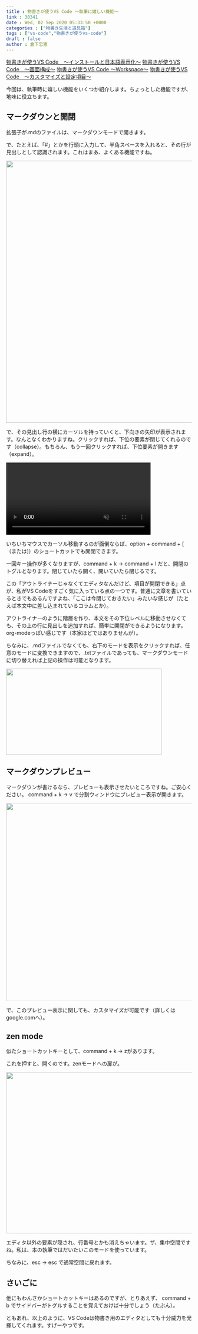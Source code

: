 ```yaml
---
title : 物書きが使うVS Code 〜執筆に嬉しい機能〜
link : 30341
date : Wed, 02 Sep 2020 05:33:50 +0000
categories : ["物書き生活と道具箱"]
tags : ["vs-code","物書きが使うvs-code"]
draft : false
author : 倉下忠憲
---
```


<a href="https://rashita.net/blog/?p=30307">物書きが使うVS Code　〜インストールと日本語表示化〜</a>
<a href="https://rashita.net/blog/?p=30312">物書きが使うVS Code　〜画面構成〜</a>
<a href="https://rashita.net/blog/?p=30321">物書きが使うVS Code 〜Workspace〜</a>
<a href="https://rashita.net/blog/?p=30332">物書きが使うVS Code　〜カスタマイズと設定項目〜</a>

今回は、執筆時に嬉しい機能をいくつか紹介します。ちょっとした機能ですが、地味に役立ちます。

<h2>マークダウンと開閉</h2>

拡張子が.mdのファイルは、マークダウンモードで開きます。

で、たとえば、「#」とかを行頭に入力して、半角スペースを入れると、その行が見出しとして認識されます。これはまあ、よくある機能ですね。

<a href="https://rashita.net/blog/?attachment_id=30345" rel="attachment wp-att-30345"><img src="https://rashita.net/blog/wp-content/uploads/2020/09/screenshot-5.png" alt="" width="694" height="712" class="alignnone size-full wp-image-30345" /></a>

で、その見出し行の横にカーソルを持っていくと、下向きの矢印が表示されます。なんとなくわかりますね。クリックすれば、下位の要素が閉じてくれるのです（collapse）。もちろん、もう一回クリックすれば、下位要素が開きます（expand）。

<a href="https://gyazo.com/657bc0534c01ab9b528aa284399ee3ac"><video alt="Video from Gyazo" width="392" autoplay muted loop playsinline controls><source src="https://i.gyazo.com/657bc0534c01ab9b528aa284399ee3ac.mp4" type="video/mp4" /></video></a>

いちいちマウスでカーソル移動するのが面倒ならば、option + command + [ （または]）のショートカットでも開閉できます。

一回キー操作が多くなりますが、command + k → command + l だと、開閉のトグルとなります。閉じていたら開く、開いていたら閉じるです。

この「アウトライナーじゃなくてエディタなんだけど、項目が開閉できる」点が、私がVS Codeをすごく気に入っている点の一つです。普通に文章を書いているときでもあるんですよね、「ここは今閉じておきたい」みたいな感じが（たとえば本文中に差し込まれているコラムとか）。

アウトライナーのように階層を作り、本文をその下位レベルに移動させなくても、その上の行に見出しを追加すれば、簡単に開閉ができるようになります。org-modeっぽい感じです（本家ほどではありませんが）。

ちなみに、.mdファイルでなくても、右下のモードを表示をクリックすれば、任意のモードに変換できますので、.txtファイルであっても、マークダウンモードに切り替えれば上記の操作は可能となります。

<a href="https://rashita.net/blog/?attachment_id=30346" rel="attachment wp-att-30346"><img src="https://rashita.net/blog/wp-content/uploads/2020/09/screenshot-6.png" alt="" width="422" height="234" class="alignnone size-full wp-image-30346" /></a>

<h2>マークダウンプレビュー</h2>

マークダウンが書けるなら、プレビューも表示させたいところですね。ご安心ください。 command + k → v で分割ウィンドウにプレビュー表示が開きます。

<a href="https://rashita.net/blog/?attachment_id=30347" rel="attachment wp-att-30347"><img src="https://rashita.net/blog/wp-content/uploads/2020/09/screenshot-7-700x538.png" alt="" width="700" height="538" class="alignnone size-large wp-image-30347" /></a>

で、このプレビュー表示に関しても、カスタマイズが可能です（詳しくはgoogle.comへ）。

<h2>zen mode</h2>

似たショートカットキーとして、command + k → zがあります。

これを押すと、開くのです。zenモードへの扉が。

<a href="https://rashita.net/blog/?attachment_id=30348" rel="attachment wp-att-30348"><img src="https://rashita.net/blog/wp-content/uploads/2020/09/screenshot-8-700x438.png" alt="" width="700" height="438" class="alignnone size-large wp-image-30348" /></a>

エディタ以外の要素が隠され、行番号とかも消えちゃいます。ザ、集中空間ですね。私は、本の執筆ではだいたいこのモードを使っています。

ちなみに、esc → esc で通常空間に戻れます。

<h2>さいごに</h2>

他にもわんさかショートカットキーはあるのですが、とりあえず、 command + b でサイドバーがトグルすることを覚えておけば十分でしょう（たぶん）。

ともあれ、以上のように、VS Codeは物書き用のエディタとしても十分威力を発揮してくれます。すげーやつです。
